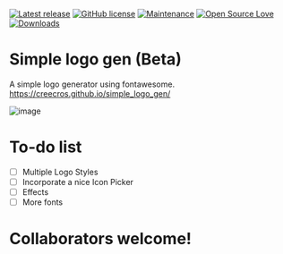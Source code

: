 [![Latest release](https://img.shields.io/github/release/creecros/simple_logo_gen.svg)](https://github.com/creecros/simple_logo_gen/releases)
[![GitHub license](https://img.shields.io/github/license/Naereen/StrapDown.js.svg)](https://github.com/creecros/simple_logo_gen/blob/master/LICENSE)
[![Maintenance](https://img.shields.io/badge/Maintained%3F-yes-green.svg)](https://github.com/creecros/simple_logo_gen/graphs/contributors)
[![Open Source Love](https://badges.frapsoft.com/os/v1/open-source.svg?v=103)]()
[![Downloads](https://img.shields.io/github/downloads/simple_logo_gen/Customizer/total.svg)](https://github.com/creecros/simple_logo_gen/releases)


# Simple logo gen (Beta)
A simple logo generator using fontawesome.
https://creecros.github.io/simple_logo_gen/

![image](https://user-images.githubusercontent.com/26339368/55569084-ecf14f80-56ce-11e9-9fd5-8d8ee03a257e.png)

# To-do list
- [ ] Multiple Logo Styles
- [ ] Incorporate a nice Icon Picker
- [ ] Effects
- [ ] More fonts

# Collaborators welcome!
